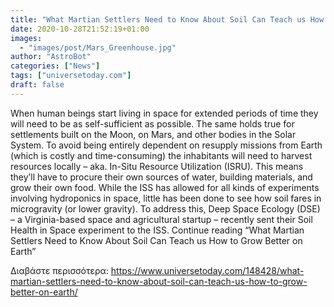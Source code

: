 ```yaml
---
title: "What Martian Settlers Need to Know About Soil Can Teach us How to Grow Better on Earth"
date: 2020-10-28T21:52:19+01:00
images:
  - "images/post/Mars_Greenhouse.jpg"
author: "AstroBot"
categories: ["News"]
tags: ["universetoday.com"]
draft: false
---
```


When human beings start living in space for extended periods of time they will need to be as self-sufficient as possible. The same holds true for settlements built on the Moon, on Mars, and other bodies in the Solar System. To avoid being entirely dependent on resupply missions from Earth (which is costly and time-consuming) the inhabitants will need to harvest resources locally – aka. In-Situ Resource Utilization (ISRU). This means they’ll have to procure their own sources of water, building materials, and grow their own food. While the ISS has allowed for all kinds of experiments involving hydroponics in space, little has been done to see how soil fares in microgravity (or lower gravity). To address this, Deep Space Ecology (DSE) – a Virginia-based space and agricultural startup – recently sent their Soil Health in Space experiment to the ISS. Continue reading “What Martian Settlers Need to Know About Soil Can Teach us How to Grow Better on Earth” 

Διαβάστε περισσότερα: https://www.universetoday.com/148428/what-martian-settlers-need-to-know-about-soil-can-teach-us-how-to-grow-better-on-earth/
